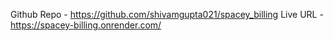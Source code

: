 Github Repo - https://github.com/shivamgupta021/spacey_billing
Live URL - https://spacey-billing.onrender.com/
